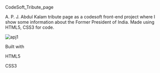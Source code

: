 CodeSoft_Tribute_page

A. P. J. Abdul Kalam tribute page as a codesoft front-end project where I show some information about the Former President of India. Made using HTML5, CSS3 for code.

![apj1](https://github.com/likhith1mu/CodeSoft/assets/86966226/34f2a1eb-7f4a-4827-85a7-282bdc80447e)

Built with

HTML5

CSS3

